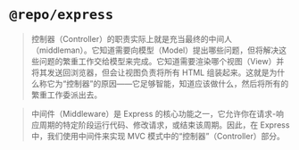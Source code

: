 # `@repo/express`

> 控制器（Controller）的职责实际上就是充当最终的中间人（middleman）。它知道需要向模型（Model）提出哪些问题，但将解决这些问题的繁重工作交给模型来完成。它知道需要渲染哪个视图（View）并将其发送回浏览器，但会让视图负责将所有 HTML 组装起来。这就是为什么称它为“控制器”的原因——它足够智能，知道应该做什么，然后将所有的繁重工作委派出去。

> 中间件（Middleware）是 Express 的核心功能之一，它允许你在请求-响应周期的特定阶段运行代码、修改请求，或结束该周期。因此，在 Express 中，我们使用中间件来实现 MVC 模式中的“控制器”（Controller）部分。

